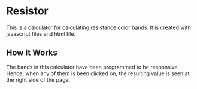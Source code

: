 # Resistor
This is a calculator for calculating resistance color bands. It is created with javascript files and html file. 

## How It Works
The bands in this calculator have been programmed to be responsive. Hence, when any of them is been clicked on, the resulting value is seen at the right side of the page.
